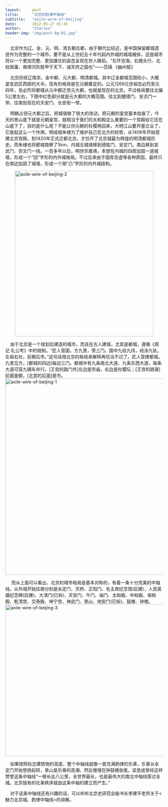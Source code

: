 ```yaml
---
layout:     post
title:      "北京的韵律中轴线"
subtitle:   "axile-wire-of-beijing"
date:       2012-05-27 01:45
author:     "Charles"
header-img: "img/post-bg-01.jpg"
---
```


<p>&#160;&#160;&#160; 北京作为辽、金、元、明、清五朝古都，由于朝代比较近，是中国保留都城遗迹作为完整的一个城市。要不是从上世纪五十年代起内外城的城墙被拆，这座城市将以一个更加完整、更加雄壮的姿态呈现在世人眼前。“左环沧海，右拥太行、北枕居庸、南襟河形胜甲于天下、诚天府之国也”——范镇 《幽州赋》</p>  <p>&#160;&#160;&#160; 北京历经辽南京、金中都、元大都、明清都城。其中辽金都城范围较小，大概是宣武区西部的大半。现有的格局是在元朝奠定的。公元1269元世祖忽必烈至元四年，忽必烈将都城从元中都迁至元大都，也就是现在的北京。不过格局要往北偏5公里左右，下图中红色部分就是元大都的大概范围。往北到健德门、安贞门一带，往南到现在的天安门、长安街一带。</p>  <p>&#160;&#160;&#160; 明朝占领元大都之后，把城墙做了很大的改动，把元朝的皇宫基本给废了，今天的景山底下就是元朝皇宫，就相当于我们的太和殿这么重要的一个宫殿给它压在山底下了，目的是什么呢？不能让你元朝的社稷再回来，大明江山要开基立业了，它是起这么一个作用。明成祖朱棣为了维护自己在北方的权势，从1406年开始营建北京宫殿，到1420年正式迁都北京。才拉开了北京城最为辉煌的明清都城历史。而朱棣也将都城南移了5km，内城北城墙移到德胜门、安定门。南边移到宣武门、崇文门一线。一百多年以后，明世宗嘉靖，本想在内城的四周加固一道城墙，形成一个“回”字形的内外城格局。不过后来由于国库空虚等各种原因，最终只在南边加固了城墙，形成一个倒“凸”字形的内外城结构。</p>  <p><a href="http://esp4u.org/wp-content/uploads/2012/05/axilewireofbeijing2.jpg"><img style="border-bottom: 0px; border-left: 0px; display: block; float: none; margin-left: auto; border-top: 0px; margin-right: auto; border-right: 0px" title="axile-wire-of-beijing-2" border="0" alt="axile-wire-of-beijing-2" src="http://esp4u.org/wp-content/uploads/2012/05/axilewireofbeijing2_thumb.jpg" width="443" height="528" /></a> </p>  <p>&#160;&#160;&#160; 由于北京是一个规划后建造的城市，而且在古人建城，尤其是都城，遵循《周记 礼公考》中的规制。“匠人营国，方九里，旁三门。国中九经九纬，经涂九轨，左祖右社，前朝后市。”这句话用北京的格局来解释再恰当不过了。匠人营建都城，九里见方，[都城的四边]每边三门。都城中有九条南北大道、九条东西大道，每条大道可容九辆车并行。[王宫的路门外]左边是宗庙，右边是社稷坛；[王宫的路寝]前面是朝，[北宫的后面]是市。<a href="http://esp4u.org/wp-content/uploads/2012/05/axilewireofbeijing1.jpg"><img style="border-bottom: 0px; border-left: 0px; display: block; float: none; margin-left: auto; border-top: 0px; margin-right: auto; border-right: 0px" title="axile-wire-of-beijing-1" border="0" alt="axile-wire-of-beijing-1" src="http://esp4u.org/wp-content/uploads/2012/05/axilewireofbeijing1_thumb.jpg" width="595" height="626" /></a></p>  <p>&#160;&#160;&#160;&#160; 而从上面可以看出，北京的城市格局是基本对称的，有着一条十分完美的中轴线。从外城开始往南分别是永定门、天桥、正阳门、毛主席纪念馆(后建)、人民英雄纪念碑(后建)、大清门(已拆)、天安门、午门、端门、太和殿、中和殿、保和殿、乾清宫、交泰殿、坤宁宫、神武门、景山、地安门(已拆)、鼓楼、钟楼。<a href="http://esp4u.org/wp-content/uploads/2012/05/axilewireofbeijing3.jpg"><img style="border-bottom: 0px; border-left: 0px; display: inline; border-top: 0px; border-right: 0px" title="axile-wire-of-beijing-3" border="0" alt="axile-wire-of-beijing-3" src="http://esp4u.org/wp-content/uploads/2012/05/axilewireofbeijing3_thumb.jpg" width="644" height="484" /></a> </p>  <p>&#160;&#160;&#160; 如果按照标志建筑物的高度，整个中轴线就像一首充满韵律的乐章，乐章从永定门开始悠扬起转，景山是乐章的高潮、然后慢慢在钟鼓楼收尾。梁思成曾经这样赞誉这条中轴线“一根长达八公里，全世界最长，也是最伟大的南北中轴线穿过全城。北京独有的壮美秩序就由这条中轴的建立而产生。”</p>  <p>&#160;&#160;&#160; 对于这条中轴线还有兴趣的话，可以听听北京史研究会秘书长李建平老师关于&lt;魅力北京城、韵律中轴线&gt;的讲解。</p>